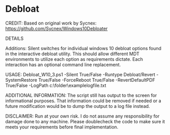 # Debloat
CREDIT:
Based on original work by Sycnex: https://github.com/Sycnex/Windows10Debloater

DETAILS

Additions: Silent switches for individual windows 10 debloat options found in the interactive debloat utility. This should allow different MDT environments to utilize each option as requirements dictate. Each interaction has an optional command line replacement.

USAGE:
Debloat_W10_3.ps1 -Silent True/False -Runtype Debloat/Revert -SystemRestore True/False -ForceReboot True/False -RevertDefaultPDF True/False -LogPath c:\folder\examplelogfile.txt

ADDITIONAL INFORMATION:
The script still has output to the screen for informational purposes. That information could be removed if needed or a future modification would be to dump the output to a log file instead. 

DISCLAIMER:
Run at your own risk. I do not assume any responsibility for damage done to any machine. Please doublecheck the code to make sure it meets your requirements before final implementation.
